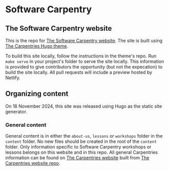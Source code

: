 # Software Carpentry 

## The Software Carpentry website

This is the repo for [The Software Carpentry website](https://software-carpentry.org/).  The site is built using [The Carpentries Hugo theme](https://github.com/carpentries/carpentries-hugo-theme).  

To build this site locally, follow the instructions in the theme's repo. Run `make serve` in your project's folder to serve the site locally.  This information is provided to give contributors the opportunity (but not the expecation) to build the site locally.  All pull requests will include a preview hosted by Netlify.

## Organizing content 

On 18 November 2024, this site was released using Hugo as the static site generator. 

### General content

General content is in either the `about-us`, `lessons` or `workshops`  folder in the `content` folder.  No new files should be created in the root of the `content` folder.  Only information specific to Software Carpentry workshops or lessons belongs on this website and in this repo.  All general Carpentries information can be found on [The Carpentries website](https://carpentries.org/) built from [The Carpentries website repo](https://github.com/carpentries/carpentries.org).
